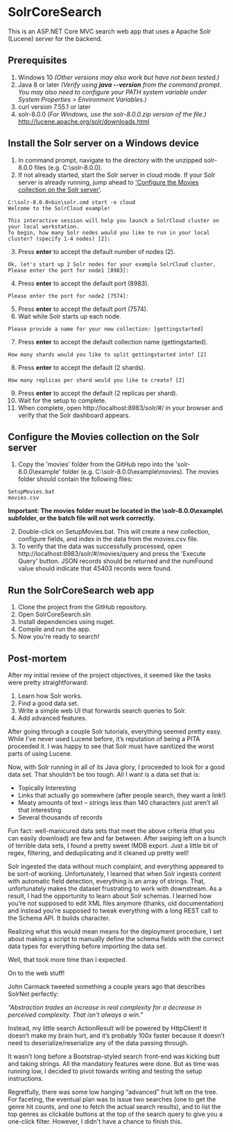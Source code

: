 # SolrCoreSearch
This is an ASP.NET Core MVC search web app that uses a Apache Solr (Lucene) server for the backend.

## Prerequisites

1. Windows 10 *(Other versions may also work but have not been tested.)*
2. Java 8 or later *(Verify using **java --version** from the command prompt. You may also need to configure your PATH system variable under System Properties > Environment Variables.)*         	
3. curl version 7.55.1 or later
4. solr-8.0.0 *(For Windows, use the solr-8.0.0.zip version of the file.)*
      http://lucene.apache.org/solr/downloads.html
     

## Install the Solr server on a Windows device

1. In command prompt, navigate to the directory with the unzipped solr-8.0.0 files (e.g. C:\solr-8.0.0). 
2. If not already started, start the Solr server in cloud mode. If your Solr server is already running, jump ahead to ['Configure the Movies collection on the Solr server'](#configure-the-movies-collection-on-the-solr-server).
~~~~
C:\solr-8.0.0>bin\solr.cmd start -e cloud  
Welcome to the SolrCloud example!

This interactive session will help you launch a SolrCloud cluster on your local workstation.
To begin, how many Solr nodes would you like to run in your local cluster? (specify 1-4 nodes) [2]:
~~~~
3. Press **enter** to accept the default number of nodes (2). 
~~~~
Ok, let's start up 2 Solr nodes for your example SolrCloud cluster.
Please enter the port for node1 [8983]:
~~~~
4. Press **enter** to accept the default port (8983).
~~~~
Please enter the port for node2 [7574]:
~~~~
5. Press **enter** to accept the default port (7574).
6. Wait while Solr starts up each node. 
~~~~
Please provide a name for your new collection: [gettingstarted]
~~~~
7. Press **enter** to accept the default collection name (gettingstarted).
~~~~
How many shards would you like to split gettingstarted into? [2]
~~~~
8. Press **enter** to accept the default (2 shards).
~~~~
How many replicas per shard would you like to create? [2]
~~~~
9. Press **enter** to accept the default (2 replicas per shard).
10. Wait for the setup to complete.
11. When complete, open http://localhost:8983/solr/#/ in your browser and verify that the Solr dashboard appears.

## Configure the Movies collection on the Solr server

1. Copy the 'movies' folder from the GitHub repo into the 'solr-8.0.0\example\' folder (e.g. C:\solr-8.0.0\example\movies). The movies folder should contain the following files:
~~~~
SetupMovies.bat
movies.csv
~~~~
**Important: The movies folder must be located in the \solr-8.0.0\example\ subfolder, or the batch file will not work correctly.**

2. Double-click on SetupMovies.bat. This will create a new collection, configure fields, and index in the data from the movies.csv file.
3. To verify that the data was successfully processed, open http://localhost:8983/solr/#/movies/query and press the 'Execute Query' button. JSON records should be returned and the numFound value should indicate that 45403 records were found.

## Run the SolrCoreSearch web app

1. Clone the project from the GitHub repository. 
2. Open SolrCoreSearch.sln
3. Install dependencies using nuget. 
4. Compile and run the app.
5. Now you're ready to search!

## Post-mortem

After my initial review of the project objectives, it seemed like the tasks were pretty straightforward:

1. Learn how Solr works.
2. Find a good data set.
3. Write a simple web UI that forwards search queries to Solr.
4. Add advanced features.

After going through a couple Solr tutorials, everything seemed pretty easy.  While I’ve never used Lucene before, it’s reputation of being a PITA proceeded it.  I was happy to see that Solr must have sanitized the worst parts of using Lucene.

Now, with Solr running in all of its Java glory, I proceeded to look for a good data set.  That shouldn’t be too tough.  All I want is a data set that is:

* Topically Interesting
* Links that actually go somewhere (after people search, they want a link!)
* Meaty amounts of text – strings less than 140 characters just aren’t all that interesting
* Several thousands of records

Fun fact: well-manicured data sets that meet the above criteria (that you can easily download) are few and far between. After swiping left on a bunch of terrible data sets, I found a pretty sweet IMDB export.  Just a little bit of regex, filtering, and deduplicating and it cleaned up pretty well! 

Solr ingested the data without much complaint, and everything appeared to be sort-of working.  Unfortunately, I learned that when Solr ingests content with automatic field detection, everything is an array of strings.  That, unfortunately makes the dataset frustrating to work with downstream.  As a result, I had the opportunity to learn about Solr schemas.  I learned how you’re not supposed to edit XML files anymore (thanks, old documentation) and instead you’re supposed to tweak everything with a long REST call to the Schema API.  It builds character.

Realizing what this would mean means for the deployment procedure, I set about making a script to manually define the schema fields with the correct data types for everything before importing the data set.

Well, that took more time than I expected. 

On to the web stuff!

John Carmack tweeted something a couple years ago that describes SolrNet perfectly:

*“Abstraction trades an increase in real complexity for a decrease in perceived complexity. That isn't always a win.”*

Instead, my little search ActionResult will be powered by HttpClient!  It doesn’t make my brain hurt, and it’s probably 100x faster because it doesn’t need to deserialize/reserialize any of the data passing through.

It wasn’t long before a Bootstrap-styled search front-end was kicking butt and taking strings.  All the mandatory features were done.  But as time was running low, I decided to pivot towards writing and testing the setup instructions.

Regretfully, there was some low hanging “advanced” fruit left on the tree. For faceting, the eventual plan was to issue two searches (one to get the genre hit counts, and one to fetch the actual search results), and to list the top genres as clickable buttons at the top of the search query to give you a one-click filter. However, I didn't have a chance to finish this.


